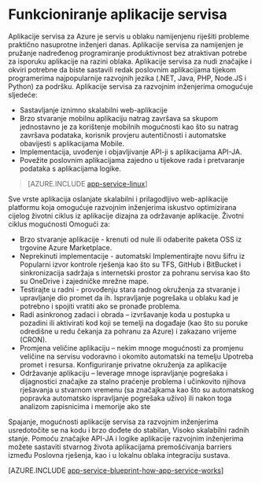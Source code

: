 <properties 
    pageTitle="Kako funkcionira aplikacije servisa za Azure" 
    description="Saznajte kako funkcionira aplikacije servisa" 
    keywords="aplikacije servisa, azure aplikacije servisa, mjerilo skalabilni, plan aplikacije servisa, trošak servisa aplikacija"
    services="app-service" 
    documentationCenter="" 
    authors="yochay" 
    manager="wpickett" 
    editor=""/>

<tags 
    ms.service="app-service" 
    ms.workload="na" 
    ms.tgt_pltfrm="na" 
    ms.devlang="na" 
    ms.topic="hero-article" 
    ms.date="02/10/2016" 
    ms.author="yochay"/>

# <a name="how-app-service-works"></a>Funkcioniranje aplikacije servisa

Aplikacije servisa za Azure je servis u oblaku namijenjenu riješiti probleme praktično nasuprotne inženjeri danas. Aplikacije servisa za namijenjen je pružanje nadređenog programiranje produktivnost bez atraktivan potrebe za isporuku aplikacije na razini oblaka. Aplikacije servisa za nudi značajke i okviri potrebne da biste sastavili redak poslovnim aplikacijama tijekom programerima najpopularnije razvojnih jezika (.NET, Java, PHP, Node.JS i Python) za podršku.
Aplikacije servisa za razvojnim inženjerima omogućuje sljedeće:

* Sastavljanje iznimno skalabilni web-aplikacije
* Brzo stvaranje mobilnu aplikaciju natrag završava sa skupom jednostavno je za korištenje mobilnih mogućnosti kao što su natrag završava podataka, korisnik provjeru autentičnosti i automatske obavijesti s aplikacijama Mobile. 
* Implementacija, uvođenje i objavljivanje API-ji s aplikacijama API-JA.
* Povežite poslovnim aplikacijama zajedno u tijekove rada i pretvaranje podataka s aplikacijama logike.

>[AZURE.INCLUDE [app-service-linux](../../includes/app-service-linux.md)] 

Sve vrste aplikacija oslanjate skalabilni i prilagodljivo web-aplikacije platformu koja omogućuje razvojnim inženjerima iskustvo optimizirana cijelog životni ciklus iz aplikacije dizajna za održavanje aplikacije. Životni ciklus mogućnosti Omogući za:

* Brzo stvaranje aplikacije - krenuti od nule ili odaberite paketa OSS iz trgovine Azure Marketplace. 
* Neprekinuti implementacije - automatski Implementirajte novu šifru iz Popularni izvor kontrole rješenja kao što su TFS, GitHub i BitBucket i sinkronizacija sadržaja s internetski prostor za pohranu servisa kao što su OneDrive i zajedničke mrežne mape.
* Testirajte u radni - provođenju stara radnog okruženja za stvaranje i upravljanje dio promet da ih. Ispravljanje pogrešaka u oblaku kad je potrebno i spojiti vratiti ako se pronađe problema.
* Radi asinkronog zadaci i obrada – izvršavanje koda u postupka u pozadini ili aktivirati kod koji se temelji na događaje (kao što su poruke odredišne u redu čekanja za pohranu za Azure) i zakazano vrijeme (CRON).
* Promjena veličine aplikaciju – nekim mnoge mogućnosti za promjenu veličine na servisu vodoravno i okomito automatski na temelju Upotreba promet i resursa. Konfiguriranje privatne okruženja za aplikacije   
* Održavanje aplikaciju – leverage mnoge ispravljanje pogrešaka i dijagnostici značajke za stalno praćenje problema i učinkovito njihova rješavanja u stvarnom vremenu (sa značajkama kao što su automatskog popravka automatsko ispravljanje pogrešaka uživo) ili nakon toga analizom zapisnicima i memorije ako ste
 
Spajanje, mogućnosti aplikacije servisa za razvojnim inženjerima usredotočite se na kodu i brzo dođete do stabilan, Visoko skalabilni radnih stanje. Pomoću značajke API-JA i logike aplikacije razvojnim inženjerima možete sastaviti stvarnog života aplikacijama premošćivanja barriers između Poslovna rješenja, kao i u lokalnu oblaka integraciju sustava.  

[AZURE.INCLUDE [app-service-blueprint-how-app-service-works](../../includes/app-service-blueprint-how-app-service-works.md)]
